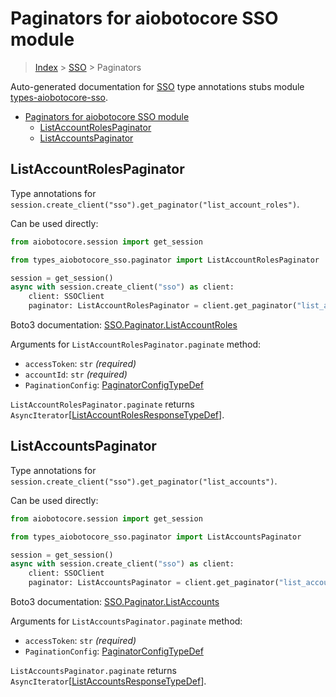 <a id="paginators-for-aiobotocore-sso-module"></a>

# Paginators for aiobotocore SSO module

> [Index](../README.md) > [SSO](./README.md) > Paginators

Auto-generated documentation for
[SSO](https://boto3.amazonaws.com/v1/documentation/api/latest/reference/services/sso.html#SSO)
type annotations stubs module
[types-aiobotocore-sso](https://pypi.org/project/types-aiobotocore-sso/).

- [Paginators for aiobotocore SSO module](#paginators-for-aiobotocore-sso-module)
  - [ListAccountRolesPaginator](#listaccountrolespaginator)
  - [ListAccountsPaginator](#listaccountspaginator)

<a id="listaccountrolespaginator"></a>

## ListAccountRolesPaginator

Type annotations for
`session.create_client("sso").get_paginator("list_account_roles")`.

Can be used directly:

```python
from aiobotocore.session import get_session

from types_aiobotocore_sso.paginator import ListAccountRolesPaginator

session = get_session()
async with session.create_client("sso") as client:
    client: SSOClient
    paginator: ListAccountRolesPaginator = client.get_paginator("list_account_roles")
```

Boto3 documentation:
[SSO.Paginator.ListAccountRoles](https://boto3.amazonaws.com/v1/documentation/api/latest/reference/services/sso.html#SSO.Paginator.ListAccountRoles)

Arguments for `ListAccountRolesPaginator.paginate` method:

- `accessToken`: `str` *(required)*
- `accountId`: `str` *(required)*
- `PaginationConfig`:
  [PaginatorConfigTypeDef](./type_defs.md#paginatorconfigtypedef)

`ListAccountRolesPaginator.paginate` returns
`AsyncIterator`\[[ListAccountRolesResponseTypeDef](./type_defs.md#listaccountrolesresponsetypedef)\].

<a id="listaccountspaginator"></a>

## ListAccountsPaginator

Type annotations for
`session.create_client("sso").get_paginator("list_accounts")`.

Can be used directly:

```python
from aiobotocore.session import get_session

from types_aiobotocore_sso.paginator import ListAccountsPaginator

session = get_session()
async with session.create_client("sso") as client:
    client: SSOClient
    paginator: ListAccountsPaginator = client.get_paginator("list_accounts")
```

Boto3 documentation:
[SSO.Paginator.ListAccounts](https://boto3.amazonaws.com/v1/documentation/api/latest/reference/services/sso.html#SSO.Paginator.ListAccounts)

Arguments for `ListAccountsPaginator.paginate` method:

- `accessToken`: `str` *(required)*
- `PaginationConfig`:
  [PaginatorConfigTypeDef](./type_defs.md#paginatorconfigtypedef)

`ListAccountsPaginator.paginate` returns
`AsyncIterator`\[[ListAccountsResponseTypeDef](./type_defs.md#listaccountsresponsetypedef)\].
